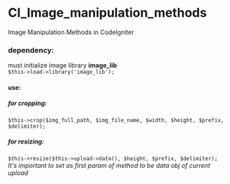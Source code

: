 # CI_Image_manipulation_methods
Image Manipulation Methods in CodeIgniter
<h3>dependency:</h3>
must initialize image library <strong>image_lib</strong><br />
<code>$this->load->library('image_lib');</code>
<div>
<h4>use:</h4>
<h5>for cropping:</h5>
<code>$this->crop($img_full_path, $img_file_name, $width, $height, $prefix, $delimiter);</code>
<h5>for resizing:</h5>
<code>$this->resize($this->upload->data(), $height, $prefix, $delimiter);</code><br/>
<i>It's important to set as first param of method to be data obj of current upload</i>
</div>
